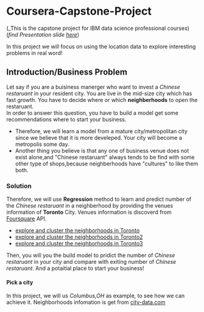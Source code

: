# Coursera-Capstone-Project
(_This is the capstone project for IBM data science professional courses)  
(_find Presentation slide [here](https://github.com/yuyongze/coursera-capstone-project/blob/master/Coursera-Capstone-Project.pdf)_)

In this project we will focus on using the location data to explore interesting problems in real word!

## Introduction/Business Problem
Let say if you are a buisiness manerger who want to invest a *Chinese restaruant* in your resident city. You are live in the mid-size city which has fast growth. You have to decide where or which **neighberhoods** to open the restaruant.  
In order to answer this question, you have to build a model get some recommendations where to start your business.   
+ Therefore, we will learn a model from a mature city/metropolitan city since we believe that it is more develeped. Your city will become a metropolis some day.
+ Another thing you believe is that any one of business venue does not exist alone,and "Chinese restaruant" always tends to be find with some other type of shops,because neighberhoods have "cultures" to like them both.
### Solution
  Therefore, we will use **Regression** method to learn and predict number of the *Chinese restaruant* in a neighberhood by providing the venues information of **Toronto** City. Venues information is discoverd from [Foursquare](https://foursquare.com/) API. 
- [explore and cluster the neighborhoods in Toronto](https://github.com/yuyongze2014/coursera-capstone-project/blob/master/explore%20and%20cluster%20the%20neighborhoods%20in%20Toronto.ipynb)
- [explore and cluster the neighborhoods in Toronto2](https://github.com/yuyongze2014/coursera-capstone-project/blob/master/explore%20and%20cluster%20the%20neighborhoods%20in%20Toronto2.ipynb)
-  [explore and cluster the neighborhoods in Toronto3](https://github.com/yuyongze2014/coursera-capstone-project/blob/master/explore%20and%20cluster%20the%20neighborhoods%20in%20Toronto2.ipynb)

Then, you will you the build model to pridict the number of *Chinese restaruant* in your city and compare with exiting number of *Chinese restaruant*. And a potaitial place to start your business!


#### Pick a city
In this project, we will us *Columbus,OH* as example, to see how we can achieve it.
Neighborhoods infomation is get from [city-data.com](http://www.city-data.com/nbmaps/neigh-Columbus-Ohio.html) 
